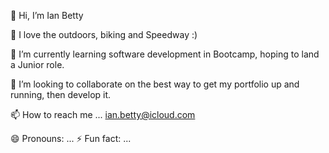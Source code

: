 👋 Hi, I’m Ian Betty

👀 I love the outdoors, biking and Speedway :)

🌱 I’m currently learning software development in Bootcamp, hoping to land a Junior role.

💞️ I’m looking to collaborate on the best way to get my portfolio up and running, then develop it.

📫 How to reach me ... ian.betty@icloud.com

😄 Pronouns: ...
⚡ Fun fact: ...
